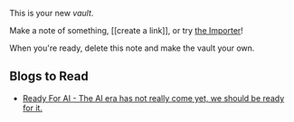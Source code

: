 This is your new *vault*.

Make a note of something, [[create a link]], or try [the Importer](https://help.obsidian.md/Plugins/Importer)!

When you're ready, delete this note and make the vault your own.




## Blogs to Read 
- [Ready For AI - The AI era has not really come yet, we should be ready for it.](https://readyforai.com/)






